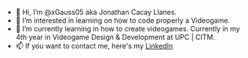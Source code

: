 - 👋 Hi, I’m @xGauss05 aka Jonathan Cacay Llanes.
- 👀 I’m interested in learning on how to code properly a Videogame.
- 🌱 I’m currently learning in how to create videogames. Currently in my 4th year in Videogame Design & Development at UPC | CITM.
- 📫 If you want to contact me, here's my [LinkedIn](https://www.linkedin.com/in/jonathan-cacay-llanes-15982716b)

<!---
xGauss05/xGauss05 is a ✨ special ✨ repository because its `README.md` (this file) appears on your GitHub profile.
You can click the Preview link to take a look at your changes.
--->
